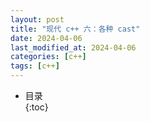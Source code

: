 ```yaml
---
layout: post
title: "现代 c++ 六：各种 cast"
date: 2024-04-06
last_modified_at: 2024-04-06
categories: [c++]
tags: [c++]
---
```


* 目录  
{:toc}
<br/>
